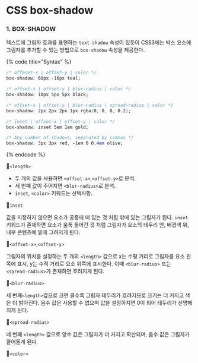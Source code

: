 # CSS box-shadow

### 1. BOX-SHADOW

텍스트에 그림자 효과를 표현하는 `text-shadow` 속성이 있듯이 CSS3에는 박스 요소에 그림자를 추가할 수 있는 방법으로 `box-shadow` 속성을 제공한다.

{% code title="Syntax" %}
```css
/* offeset-x | offset-y | color */
box-shadow: 60px -16px teal;

/* offset-x | offset-y | blur-radius | color */
box-shadow: 10px 5px 5px black;

/* offset-x | offset-y | blur-radius | spread-radius | color */
box-shadow: 2px 2px 2px 1px rgba(0, 0, 0, 0.2);

/* inset | offset-x | offset-y | color */
box-shadow: inset 5em 1em gold;

/* Any number of shadows, separated by commas */
box-shadow: 3px 3px red, -1em 0 0.4em olive;
```
{% endcode %}

📝`<length>`

* 두 개의 값을 사용하면 `<offset-x>`,`<offset-y>`로 분석.
* 세 번째 값이 주어지면 `<blur-radius>`로 분석.
* `inset`, `<color>` 키워드는 선택사항.

📝`inset`

값을 지정하지 않으면 요소가 공중에 떠 있는 것 처럼 밖에 있는 그림자가 된다. `inset` 키워드가 존재하면 요소가 움푹 들어간 것 처럼 그림자가 요소의 테두리 안, 배경색 위, 내부 콘텐츠에 밑에 그려지게 된다.

📝`<offset-x>`,`<offset-y>`

그림자의 위치를 설정하는 두 개의 `<length>` 값으로 x는 수평 거리로 그림자를 요소 왼쪽에 표시, y는 수직 거리로 요소 위쪽에 표시한다. 이때 `<blur-radius>` 또는 `<spread-radius>`가 존재하면 흐려지게 된다.

📝`<blur-radius>`

세 번째`<length>`값으로 크면 클수록 그림자 테두리가 흐려지므로 크기는 더 커지고 색은 더 밝아진다. 음수 값은 사용할 수 없으며 값을 설정하지면 0이 되어 테두리가 선명해지게 된다.

📝`<spread-radius>`

네 번째 `<length>` 값으로 양수 값은 그림자가 더 커지고 확산되며, 음수 값은 그림자가 줄어들게 된다.

📝`<color>`





